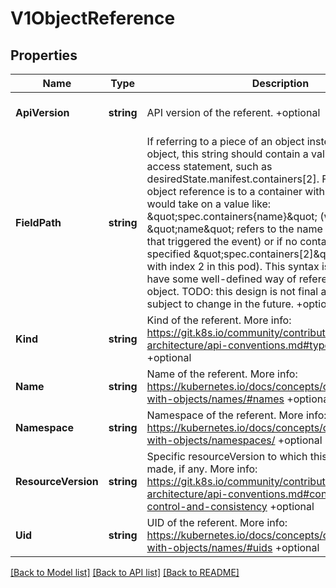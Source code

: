 # V1ObjectReference

## Properties
Name | Type | Description | Notes
------------ | ------------- | ------------- | -------------
**ApiVersion** | **string** | API version of the referent. +optional | [optional] [default to null]
**FieldPath** | **string** | If referring to a piece of an object instead of an entire object, this string should contain a valid JSON/Go field access statement, such as desiredState.manifest.containers[2]. For example, if the object reference is to a container within a pod, this would take on a value like: \&quot;spec.containers{name}\&quot; (where \&quot;name\&quot; refers to the name of the container that triggered the event) or if no container name is specified \&quot;spec.containers[2]\&quot; (container with index 2 in this pod). This syntax is chosen only to have some well-defined way of referencing a part of an object. TODO: this design is not final and this field is subject to change in the future. +optional | [optional] [default to null]
**Kind** | **string** | Kind of the referent. More info: https://git.k8s.io/community/contributors/devel/sig-architecture/api-conventions.md#types-kinds +optional | [optional] [default to null]
**Name** | **string** | Name of the referent. More info: https://kubernetes.io/docs/concepts/overview/working-with-objects/names/#names +optional | [optional] [default to null]
**Namespace** | **string** | Namespace of the referent. More info: https://kubernetes.io/docs/concepts/overview/working-with-objects/namespaces/ +optional | [optional] [default to null]
**ResourceVersion** | **string** | Specific resourceVersion to which this reference is made, if any. More info: https://git.k8s.io/community/contributors/devel/sig-architecture/api-conventions.md#concurrency-control-and-consistency +optional | [optional] [default to null]
**Uid** | **string** | UID of the referent. More info: https://kubernetes.io/docs/concepts/overview/working-with-objects/names/#uids +optional | [optional] [default to null]

[[Back to Model list]](../README.md#documentation-for-models) [[Back to API list]](../README.md#documentation-for-api-endpoints) [[Back to README]](../README.md)

